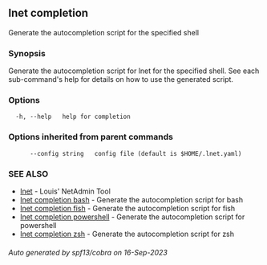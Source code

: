 ## lnet completion

Generate the autocompletion script for the specified shell

### Synopsis

Generate the autocompletion script for lnet for the specified shell.
See each sub-command's help for details on how to use the generated script.


### Options

```
  -h, --help   help for completion
```

### Options inherited from parent commands

```
      --config string   config file (default is $HOME/.lnet.yaml)
```

### SEE ALSO

* [lnet](lnet.md)	 - Louis' NetAdmin Tool
* [lnet completion bash](lnet_completion_bash.md)	 - Generate the autocompletion script for bash
* [lnet completion fish](lnet_completion_fish.md)	 - Generate the autocompletion script for fish
* [lnet completion powershell](lnet_completion_powershell.md)	 - Generate the autocompletion script for powershell
* [lnet completion zsh](lnet_completion_zsh.md)	 - Generate the autocompletion script for zsh

###### Auto generated by spf13/cobra on 16-Sep-2023
